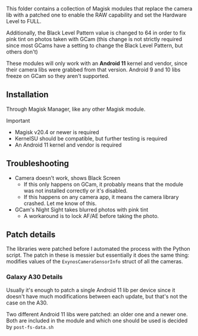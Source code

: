 This folder contains a collection of Magisk modules that replace the camera lib with a patched one to enable the RAW capability and set the Hardware Level to FULL.

Additionally, the Black Level Pattern value is changed to 64 in order to fix pink tint on photos taken with GCam (this change is not strictly required since most GCams have a setting to change the Black Level Pattern, but others don't)

These modules will only work with an **Android 11** kernel and vendor, since their camera libs were grabbed from that version. Android 9 and 10 libs freeze on GCam so they aren't supported.

## Installation
Through Magisk Manager, like any other Magisk module.

> [!IMPORTANT]  
> - Magisk v20.4 or newer is required
> - KernelSU should be compatible, but further testing is required
> - An Android 11 kernel and vendor is required

## Troubleshooting
- Camera doesn't work, shows Black Screen
  - If this only happens on GCam, it probably means that the module was not installed correctly or it's disabled.
  - If this happens on any camera app, it means the camera library crashed. Let me know of this.
- GCam's Night Sight takes blurred photos with pink tint
  - A workaround is to lock AF/AE before taking the photo.

## Patch details
The libraries were patched before I automated the process with the Python script.
The patch in these is messier but essentially it does the same thing: modifies values of the `ExynosCameraSensorInfo` struct of all the cameras.

### Galaxy A30 Details
Usually it's enough to patch a single Android 11 lib per device since it doesn't have much modifications between each update, but that's not the case on the A30.

Two different Android 11 libs were patched: an older one and a newer one. Both are included in the module and which one should be used is decided by `post-fs-data.sh`